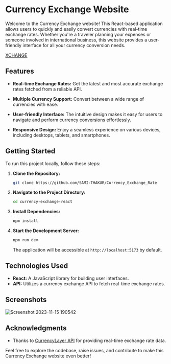 # Currency Exchange Website

Welcome to the Currency Exchange website! This React-based application allows users to quickly and easily convert currencies with real-time exchange rates. Whether you're a traveler planning your expenses or someone involved in international business, this website provides a user-friendly interface for all your currency conversion needs.

[XCHANGE](https://currency-exchange-rate-six.vercel.app/)

## Features

- **Real-time Exchange Rates:** Get the latest and most accurate exchange rates fetched from a reliable API.

- **Multiple Currency Support:** Convert between a wide range of currencies with ease.

- **User-friendly Interface:** The intuitive design makes it easy for users to navigate and perform currency conversions effortlessly.

- **Responsive Design:** Enjoy a seamless experience on various devices, including desktops, tablets, and smartphones.

## Getting Started

To run this project locally, follow these steps:

1. **Clone the Repository:**
   ```bash
   git clone https://github.com/SAMI-THAKUR/Currency_Exchange_Rate
   ```

2. **Navigate to the Project Directory:**
   ```bash
   cd currency-exchange-react
   ```

3. **Install Dependencies:**
   ```bash
   npm install
   ```

4. **Start the Development Server:**
   ```bash
   npm run dev
   ```
   The application will be accessible at `http://localhost:5173` by default.

## Technologies Used

- **React:** A JavaScript library for building user interfaces.
- **API:** Utilizes a currency exchange API to fetch real-time exchange rates.

## Screenshots

![Screenshot 2023-11-15 190542](https://github.com/SAMI-THAKUR/Currency_Exchange_Rate/assets/118300788/4375dd04-da60-4d38-8923-db1f0f5533cb)



## Acknowledgments

- Thanks to [CurrencyLayer API](https://currencylayer.com/) for providing real-time exchange rate data.

Feel free to explore the codebase, raise issues, and contribute to make this Currency Exchange website even better!
